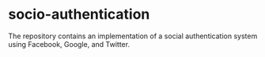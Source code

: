 # socio-authentication
The repository contains an implementation of a social authentication system using Facebook, Google, and Twitter.
